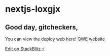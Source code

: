 # nextjs-loxgjx
## Good day, gitcheckers, 
You can view the deploy web here!
[QWE](https://qwe-omega.vercel.app/) website

[Edit on StackBlitz ⚡️](https://stackblitz.com/edit/nextjs-loxgjx)